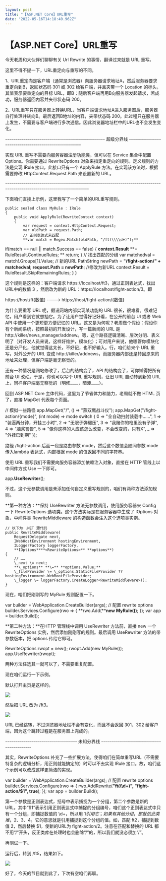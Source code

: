 ```yaml
---
layout: post
title: "【ASP.NET Core】URL重写"
date: "2022-05-16T14:18:40.962Z"
---
```

【ASP.NET Core】URL重写
===================

今天老周和大伙伴们聊聊有关 Url Rewrite 的事情，翻译过来就是 URL 重写。

这里不得不提一下，URL重定向与重写的不同。

1、URL重定向是客户端（通常是浏览器）向服务器请求地址A，然后服务器要求重定向到B，返回状态码 301 或 302 给客户端，并且夹带一个 Location 的标头，其值表示要重定向的目标 URL，即B；随后客户端再用B向服务器发起请求，若成功，服务器返回内容并夹带状态码 200。

2、URL重写只在服务器上转换URL，当客户端请求地址A进入服务器后，服务器自行处理并转向B。最后返回B地址的内容，夹带状态码 200。此过程只在服务器上发生，不需要与客户端进行多次通信。因此浏览器地址栏中的URL也不会发生变化。

\-------------------------------------------------- 超级分界线 ------------------------------------------------------

实现 URL 重写不需要向服务容器注册功能类，但可以在 Service 集合中配置 Options。你需要通过 RewriteOptions 对象来指定重定向的规则。定义规则的方法是实现 IRule 接口。此接口只有一个 ApplyRule 方法。在实现该方法时，根据需要修改 HttpContext.Request.Path 来设置新的 URL。

\------------------------------------------------------------------------------------------------------------------------

下面咱们直接上示例，这里我写了一个简单的URL重写规则。

    public sealed class MyRule : IRule
    {
        public void ApplyRule(RewriteContext context)
        {
            var request = context.HttpContext.Request;
            var oldPath = request.Path;
            // 正则表达式来匹配
            **var match = Regex.Match(oldPath, "/ft(\\\\d+)");**
if(match == null || match.Success == false)
            {
                **context.Result** **\= RuleResult.ContinueRules;
**                return;
            }
            // 找出匹配的分组
            var matchedval = match!.Groups\[1\].Value;
            // 新的URL
            PathString newPath = **"/fight-action/" +** **matchedval**;
            **request.Path** **\= newPath**;  //修改为新URL
            context.Result = RuleResult.SkipRemainingRules;
        }
    }

这个规则是这样的：客户端请求 https://localhost/ft3，通过正则表达式，找出URL中的数值 3 ，然后改为新的 URL：https://localhost/fight-action/3。即

https://host/ft{数值}  ---->  https://host/fight-action/{数值}

为什么要重写 URL 呢，假设网站内部实现某功能的 URL 很长，很难看，很难记忆，用户看到它就想抽它。为了让用户觉得好记好看，在公开的前台 UI 或者 Web API 中使用一个更短更方便记忆的 URL。这又是为何呢？老周做个假设：假设你有个新闻系统，按照最初的开发设计，写一篇新闻的 URL 是 http://killer/news\_manager/addnew。嗯，这个路径逻辑清晰、层次分明、表义明了（对开发人员来说，这样好维护，模块化）；可对用户来说，他哪管你模块化还是分尸化，他就觉得这太长，不好记，也不好输入。行，咱们给来个 URL 重写，对外公开的 URL 变成 http://killer/addnews，而服务器内部还是转回原来的地址来处理，但客户端是毫无察觉的。

还有一种情况是网站修改了，后台的结构变了，API 的结构变了，可你懒得把所有前台 UI 改动。于是，你也可以写个 URL 重写规则，让旧 URL 自动转到新的 URL 上，同样客户端毫无察觉的（明修\_\_\_\_，暗渡\_\_\_\_）。

回到 ASP.NET Core 主体代码，这里为了节省体力和脑力，老周就不做 HTML 页了，直接 MapGet 代表每个页面。

// 模拟一些路径
app.MapGet("/", () => "燕双鹰战斗仪");
app.MapGet("/fight-action/{mode}", (int mode) => mode switch
{
    0     => "全自动扫射装载中……",
    1     => "装逼两分钟，开挂三小时",
    2     => "无限子弹碾压",
    3     => "我赌你的枪里没有子弹",
    4     => "脑浆警告",
    5     => "像你这样的人应该怎么改变，不会改变的，只有X",
    \_     \=> "外挂已到期"
});

路径 /fight-action 后面一段是路由参数 mode，然后这个数值会随同参数 mode 传入lambda 表达式，内部根据 mode 的值返回不同的字符串。

使用 URL 重写我们不需要向服务容器添加依赖注入对象，直接在 HTTP 管线上以中间件方式 Use 一下即可。

app.**UseRewriter**();

不过，这个无参数调用是未添加任何自定义重写规则的，咱们有两种方法添加规则。

**第一种方法：**保持 UseRewriter 方法无参数调用，使用服务容器来 Config 一下 RewriteOptions 选项类。这个方法实际是在服务容器中生成了 IOptions<RewriteOptions> 对象，中间件类 RewriteMiddleware 的构造函数会注入这个选项类实例。

    // 以下为 .NET 源代码
    public RewriteMiddleware(
        RequestDelegate next,
        IWebHostEnvironment hostingEnvironment,
        ILoggerFactory loggerFactory,
        **IOptions****<RewriteOptions>** **options**)
    {
        // ……
        \_next \= next;
        **\_options** **\=** **options.Value;**
        \_fileProvider \= \_options.StaticFileProvider ?? hostingEnvironment.WebRootFileProvider;
        \_logger \= loggerFactory.CreateLogger<RewriteMiddleware>();
    }

现在，咱们把刚刚写的 MyRule 规则配置一下。

var builder = WebApplication.CreateBuilder(args);
// 配置 rewrite options
builder.Services.Configure<RewriteOptions>(rwo =>
{
    **rwo.Add(****new** **MyRule())**;
});
var app = builder.Build();

**第二种方法：**在HTTP 管理线中调用 UseRewriter 方法前，直接 new 一个 RewriteOptions 实例，然后添加刚刚写的规则。最后调用 UseRewriter 方法的带参数版本，把 options 传给它即可。

RewriteOptions rwopt = new();
rwopt.Add(new MyRule());
app.UseRewriter(rwopt);

两种方法任选其一就可以了，不需要重复配置。

现在咱们运行一下示例。

默认打开主页是这样的。

![](https://img2022.cnblogs.com/blog/367389/202205/367389-20220516185048012-2067552255.png)

然后把 URL 改为 /ft3。

![](https://img2022.cnblogs.com/blog/367389/202205/367389-20220516185229882-1455221404.png)

URL 已经跳转，不过浏览器地址栏不会有变化，而且不会返回 301、302 给客户端，因为这个跳转过程是在服务器上完成的。

\------------------------------------ 未知分界线 -------------------------------------------

其实，RewriteOptions 补充了一些扩展方法，使得咱们在简单重写URL（不需要特复杂的逻辑分析，用正则就能搞定的）时可以不去实现 IRule 接口。故，咱们这个示例可以改成这样更简洁的实现。

var builder = WebApplication.CreateBuilder(args);
// 配置 rewrite options
builder.Services.Configure<RewriteOptions>(rwo =>
{
    rwo.AddRewrite(**"ft(\\\\d+)", "fight-action/$1", true**);
});
var app = builder.Build();

第一个参数是正则表达式，括号中表示捕捉为一个分组，第二个参数是新的 URL，其中“$1”表示引用正则表达式中捕捉的分组编号，咱们这个正则表达式中只有一个分组，即捕捉数值的 \\d+，所以用 $1 引用它；如果有其他分组，那就依此类推，$2、$3、$4。它的意思就是引用捕捉到这个分组的值。如，匹配 ft2，捕捉到数值 2，然后替换 $1，使新的URL为 fight-action/2。注意在匹配和替换的 URL 都不用“/”开头，反正类库在处理时也会删除“/”的，所以我们就没必须加“/”。

再测试一下。

运行后，转到 /ft5，结果如下。

![](https://img2022.cnblogs.com/blog/367389/202205/367389-20220516190628477-1696461603.png)

好了，今天的节目就到此了，下次有空咱们再聊。